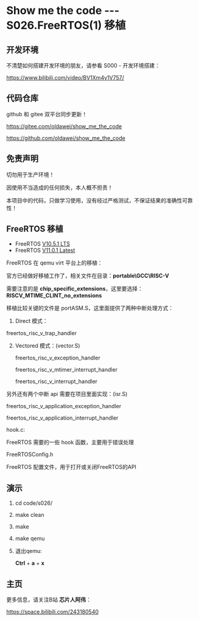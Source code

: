 # Show me the code --- S026.FreeRTOS(1) 移植

## 开发环境

不清楚如何搭建开发环境的朋友，请参看 S000 - 开发环境搭建：

https://www.bilibili.com/video/BV1Xm4y1V757/



## 代码仓库

github 和 gitee 双平台同步更新！

https://gitee.com/oldawei/show_me_the_code

https://github.com/oldawei/show_me_the_code



## 免责声明

切勿用于生产环境！

因使用不当造成的任何损失，本人概不担责！

本项目中的代码，只做学习使用，没有经过严格测试，不保证结果的准确性可靠性！



## FreeRTOS 移植

- FreeRTOS [V10.5.1 LTS](https://github.com/FreeRTOS/FreeRTOS-Kernel/releases/tag/V10.5.1)
- FreeRTOS [V11.0.1 Latest](https://github.com/FreeRTOS/FreeRTOS-Kernel/releases/tag/V11.0.1)

FreeRTOS 在 qemu virt 平台上的移植：

官方已经做好移植工作了，相关文件在目录：**portable\GCC\RISC-V**

需要注意的是 **chip_specific_extensions**，这里要选择：**RISCV_MTIME_CLINT_no_extensions**



移植比较关键的文件是 portASM.S，这里面提供了两种中断处理方式：

1.  Direct 模式：

   freertos_risc_v_trap_handler

   

2. Vectored 模式：(vector.S)

   freertos_risc_v_exception_handler

   freertos_risc_v_mtimer_interrupt_handler

   freertos_risc_v_interrupt_handler

   

另外还有两个中断 api 需要在项目里面实现：(isr.S)

freertos_risc_v_application_exception_handler

freertos_risc_v_application_interrupt_handler



hook.c:

FreeRTOS 需要的一些 hook 函数，主要用于错误处理



FreeRTOSConfig.h

FreeRTOS 配置文件，用于打开或关闭FreeRTOS的API



## 演示

1. cd code/s026/

2. make clean

3. make

4. make qemu

5. 退出qemu: 

   **Ctrl** + **a** + **x**



## 主页

更多信息，请关注B站 **芯片人阿伟**：

https://space.bilibili.com/243180540



